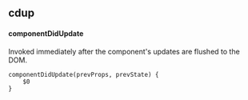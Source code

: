 ## cdup
#### componentDidUpdate
Invoked immediately after the component's updates are flushed to the DOM.
```
componentDidUpdate(prevProps, prevState) {
	$0
}

```